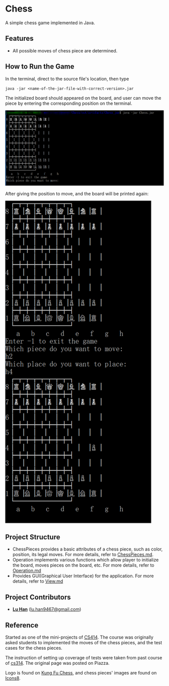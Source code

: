# Chess
A simple chess game implemented in Java.

## Features
- All possible moves of chess piece are determined.

## How to Run the Game
In the terminal, direct to the source file's location, then type
```$xslt
java -jar <name-of-the-jar-file-with-correct-version>.jar
```
The initialized board should appeared on the board, and user can move the piece by entering the corresponding position on the terminal.

![example of running](https://github.com/GoldenaArcher/Chess/blob/master/extra%20files/example1.png)

After giving the position to move, and the board will be printed again:

![example of running2](https://github.com/GoldenaArcher/Chess/blob/master/extra%20files/example2.png)

## Project Structure
- ChessPieces provides a basic attributes of a chess piece, such as color, position, its legal moves. For more details, refer to [ChessPieces.md](https://github.com/GoldenaArcher/Chess/blob/master/src/Main/ChessPieces/ChessPieces.md).
- Operation implements various functions which allow player to initialize the board, moves pieces on the board, etc. For more details, refer to [Operation.md](https://github.com/GoldenaArcher/Chess/tree/master/src/Main/Operation/Operation.md)
- Provides GUI(Graphical User Interface) for the application. For more details, refer to [View.md](https://github.com/GoldenaArcher/Chess/blob/master/src/Main/View/View.md)

## Project Contributors

* **[Lu Han](https://github.com/GoldenaArcher)** (lu.han9467@gmail.com)

## Reference

Started as one of the mini-projects of [CS414](http://www.cs.colostate.edu/~cs414). The course was originally asked students to implemented the moves of the chess pieces, and the test cases for the chess pieces.

The instruction of setting up coverage of tests were taken from past course of [cs314](http://www.cs.colostate.edu/~cs314). The original page was posted on Piazza.

Logo is found on [Kung Fu Chess](https://www.kfchess.com), and chess pieces' images are found on [Icons8](https://icons8.com/icon/set/Chess/all).